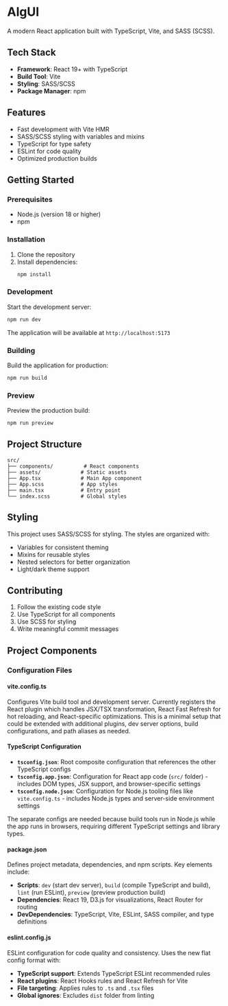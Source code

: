 # AlgUI

A modern React application built with TypeScript, Vite, and SASS (SCSS).

## Tech Stack

- **Framework**: React 19+ with TypeScript
- **Build Tool**: Vite
- **Styling**: SASS/SCSS
- **Package Manager**: npm

## Features

- Fast development with Vite HMR
- SASS/SCSS styling with variables and mixins
- TypeScript for type safety
- ESLint for code quality
- Optimized production builds

## Getting Started

### Prerequisites

- Node.js (version 18 or higher)
- npm

### Installation

1. Clone the repository
2. Install dependencies:
   ```bash
   npm install
   ```

### Development

Start the development server:
```bash
npm run dev
```

The application will be available at `http://localhost:5173`

### Building

Build the application for production:
```bash
npm run build
```

### Preview

Preview the production build:
```bash
npm run preview
```

## Project Structure

```
src/
├── components/          # React components
├── assets/             # Static assets
├── App.tsx             # Main App component
├── App.scss            # App styles
├── main.tsx            # Entry point
└── index.scss          # Global styles
```

## Styling

This project uses SASS/SCSS for styling. The styles are organized with:
- Variables for consistent theming
- Mixins for reusable styles
- Nested selectors for better organization
- Light/dark theme support

## Contributing

1. Follow the existing code style
2. Use TypeScript for all components
3. Use SCSS for styling
4. Write meaningful commit messages

## Project Components

### Configuration Files

#### vite.config.ts
Configures Vite build tool and development server. Currently registers the React plugin which handles JSX/TSX transformation, React Fast Refresh for hot reloading, and React-specific optimizations. This is a minimal setup that could be extended with additional plugins, dev server options, build configurations, and path aliases as needed.

#### TypeScript Configuration
- **`tsconfig.json`**: Root composite configuration that references the other TypeScript configs
- **`tsconfig.app.json`**: Configuration for React app code (`src/` folder) - includes DOM types, JSX support, and browser-specific settings
- **`tsconfig.node.json`**: Configuration for Node.js tooling files like `vite.config.ts` - includes Node.js types and server-side environment settings

The separate configs are needed because build tools run in Node.js while the app runs in browsers, requiring different TypeScript settings and library types.

#### package.json
Defines project metadata, dependencies, and npm scripts. Key elements include:
- **Scripts**: `dev` (start dev server), `build` (compile TypeScript and build), `lint` (run ESLint), `preview` (preview production build)
- **Dependencies**: React 19, D3.js for visualizations, React Router for routing
- **DevDependencies**: TypeScript, Vite, ESLint, SASS compiler, and type definitions

#### eslint.config.js
ESLint configuration for code quality and consistency. Uses the new flat config format with:
- **TypeScript support**: Extends TypeScript ESLint recommended rules
- **React plugins**: React Hooks rules and React Refresh for Vite
- **File targeting**: Applies rules to `.ts` and `.tsx` files
- **Global ignores**: Excludes `dist` folder from linting
```
